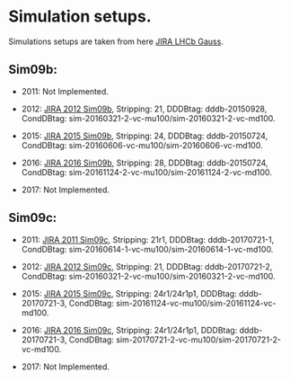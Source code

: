 # Simulation setups.

Simulations setups are taken from here [JIRA LHCb Gauss](https://its.cern.ch/jira/browse/LHCBGAUSS-602).

## Sim09b:

* 2011: Not Implemented.

* 2012: [JIRA 2012 Sim09b](https://its.cern.ch/jira/browse/LHCBGAUSS-957), Stripping: 21, DDDBtag: dddb-20150928, CondDBtag: sim-20160321-2-vc-mu100/sim-20160321-2-vc-md100.

* 2015: [JIRA 2015 Sim09b](https://its.cern.ch/jira/browse/LHCBGAUSS-964), Stripping: 24, DDDBtag: dddb-20150724, CondDBtag: sim-20160606-vc-mu100/sim-20160606-vc-md100.

* 2016: [JIRA 2016 Sim09b](https://its.cern.ch/jira/browse/LHCBGAUSS-968), Stripping: 28, DDDBtag: dddb-20150724, CondDBtag: sim-20161124-2-vc-mu100/sim-20161124-2-vc-md100.

* 2017: Not Implemented.

## Sim09c:

* 2011: [JIRA 2011 Sim09c](https://its.cern.ch/jira/browse/LHCBGAUSS-1186), Stripping: 21r1, DDDBtag: dddb-20170721-1, CondDBtag: sim-20160614-1-vc-mu100/sim-20160614-1-vc-md100.

* 2012: [JIRA 2012 Sim09c](https://its.cern.ch/jira/browse/LHCBGAUSS-1185), Stripping: 21, DDDBtag: dddb-20170721-2, CondDBtag: sim-20160321-2-vc-mu100/sim-20160321-2-vc-md100.
	
* 2015: [JIRA 2015 Sim09c](https://its.cern.ch/jira/browse/LHCBGAUSS-1184), Stripping: 24r1/24r1p1, DDDBtag: dddb-20170721-3, CondDBtag: sim-20161124-vc-mu100/sim-20161124-vc-md100.

* 2016: [JIRA 2016 Sim09c](https://its.cern.ch/jira/browse/LHCBGAUSS-1183), Stripping: 24r1/24r1p1, DDDBtag: dddb-20170721-3, CondDBtag: sim-20170721-2-vc-mu100/sim-20170721-2-vc-md100.

* 2017: Not Implemented.